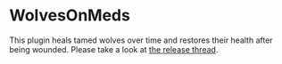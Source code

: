 # WolvesOnMeds

This plugin heals tamed wolves over time and restores their health after being wounded. Please take a look at [the release thread](http://forums.bukkit.org/threads/28591).
